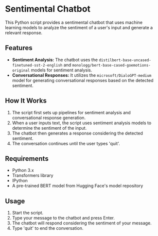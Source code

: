 # Sentimental Chatbot

This Python script provides a sentimental chatbot that uses machine learning models to analyze the sentiment of a user's input and generate a relevant response.

## Features

- **Sentiment Analysis:** The chatbot uses the `distilbert-base-uncased-finetuned-sst-2-english` and `monologg/bert-base-cased-goemotions-original` models for sentiment analysis.
- **Conversational Responses:** It utilizes the `microsoft/DialoGPT-medium` model for generating conversational responses based on the detected sentiment.

## How It Works

1. The script first sets up pipelines for sentiment analysis and conversational response generation.
2. When a user inputs text, the script uses sentiment analysis models to determine the sentiment of the input.
3. The chatbot then generates a response considering the detected sentiment.
4. The conversation continues until the user types 'quit'.

## Requirements

- Python 3.x
- Transformers library
- IPython
- A pre-trained BERT model from Hugging Face's model repository

## Usage

1. Start the script.
2. Type your message to the chatbot and press Enter.
3. The chatbot will respond considering the sentiment of your message.
4. Type 'quit' to end the conversation.
